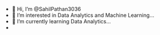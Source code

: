 - 👋 Hi, I’m @SahilPathan3036
- 👀 I’m interested in Data Analytics and Machine Learning...
- 🌱 I’m currently learning Data Analytics...
- 

<!---
SahilPathan3036/SahilPathan3036 is a ✨ special ✨ repository because its `README.md` (this file) appears on your GitHub profile.
You can click the Preview link to take a look at your changes.
--->
